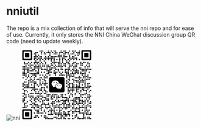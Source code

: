 # nniutil
The repo is a mix collection of info that will serve the nni repo and for ease of use. Currently, it only stores the NNI China WeChat discussion group QR code (need to update weekly).

![nni](https://github.com/squirrelsc/test/blob/master/wechat.png)
![nni](https://github.com/scarlett2018/nniutil/blob/master/wechat.png)
